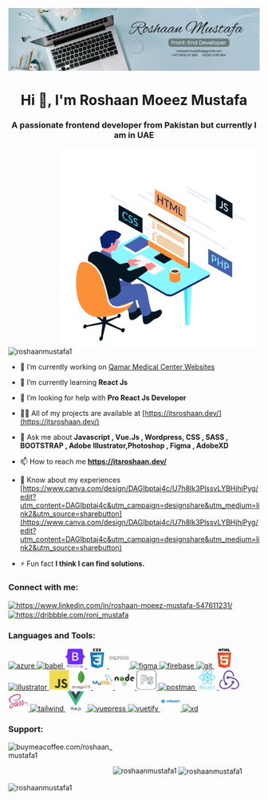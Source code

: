 ![logo](https://github.com/roshaanmustafa1/roshaanmustafa1/blob/main/Blue%20and%20Grey%20Simple%20Graphic%20Designer%20LinkedIn%20Background%20Photo.png)
<h1 align="center">Hi 👋, I'm Roshaan Moeez Mustafa</h1>
<h3 align="center">A passionate frontend developer from Pakistan but currently I am in UAE</h3>

<img align="right" alt="Coding" width="400" src="https://github.com/roshaanmustafa1/roshaanmustafa1/blob/main/lsQS6q92QV.gif">

<p align="left"> <img src="https://komarev.com/ghpvc/?username=roshaanmustafa1&label=Profile%20views&color=0e75b6&style=flat" alt="roshaanmustafa1" /> </p>

- 🔭 I’m currently working on [Qamar Medical Center Websites](https://www.qamarmedicalcenter.com/)

- 🌱 I’m currently learning **React Js**

- 🤝 I’m looking for help with **Pro React Js Developer**

- 👨‍💻 All of my projects are available at [https://itsroshaan.dev/](https://itsroshaan.dev/)

- 💬 Ask me about **Javascript , Vue.Js , Wordpress, CSS , SASS , BOOTSTRAP , Adobe Illustrator,Photoshop , Figma , AdobeXD**

- 📫 How to reach me **https://itsroshaan.dev/**

- 📄 Know about my experiences [https://www.canva.com/design/DAGIbptaj4c/U7h8Ik3PlssvLYBHjhiPyg/edit?utm_content=DAGIbptaj4c&utm_campaign=designshare&utm_medium=link2&utm_source=sharebutton](https://www.canva.com/design/DAGIbptaj4c/U7h8Ik3PlssvLYBHjhiPyg/edit?utm_content=DAGIbptaj4c&utm_campaign=designshare&utm_medium=link2&utm_source=sharebutton)

- ⚡ Fun fact **I think I can find solutions.**

<h3 align="left">Connect with me:</h3>
<p align="left">
<a href="https://linkedin.com/in/https://www.linkedin.com/in/roshaan-moeez-mustafa-547611231/" target="blank"><img align="center" src="https://raw.githubusercontent.com/rahuldkjain/github-profile-readme-generator/master/src/images/icons/Social/linked-in-alt.svg" alt="https://www.linkedin.com/in/roshaan-moeez-mustafa-547611231/" height="30" width="40" /></a>
<a href="https://dribbble.com/https://dribbble.com/roni_mustafa" target="blank"><img align="center" src="https://raw.githubusercontent.com/rahuldkjain/github-profile-readme-generator/master/src/images/icons/Social/dribbble.svg" alt="https://dribbble.com/roni_mustafa" height="30" width="40" /></a>
</p>

<h3 align="left">Languages and Tools:</h3>
<p align="left"> <a href="https://azure.microsoft.com/en-in/" target="_blank" rel="noreferrer"> <img src="https://www.vectorlogo.zone/logos/microsoft_azure/microsoft_azure-icon.svg" alt="azure" width="40" height="40"/> </a> <a href="https://babeljs.io/" target="_blank" rel="noreferrer"> <img src="https://www.vectorlogo.zone/logos/babeljs/babeljs-icon.svg" alt="babel" width="40" height="40"/> </a> <a href="https://getbootstrap.com" target="_blank" rel="noreferrer"> <img src="https://raw.githubusercontent.com/devicons/devicon/master/icons/bootstrap/bootstrap-plain-wordmark.svg" alt="bootstrap" width="40" height="40"/> </a> <a href="https://www.w3schools.com/css/" target="_blank" rel="noreferrer"> <img src="https://raw.githubusercontent.com/devicons/devicon/master/icons/css3/css3-original-wordmark.svg" alt="css3" width="40" height="40"/> </a> <a href="https://expressjs.com" target="_blank" rel="noreferrer"> <img src="https://raw.githubusercontent.com/devicons/devicon/master/icons/express/express-original-wordmark.svg" alt="express" width="40" height="40"/> </a> <a href="https://www.figma.com/" target="_blank" rel="noreferrer"> <img src="https://www.vectorlogo.zone/logos/figma/figma-icon.svg" alt="figma" width="40" height="40"/> </a> <a href="https://firebase.google.com/" target="_blank" rel="noreferrer"> <img src="https://www.vectorlogo.zone/logos/firebase/firebase-icon.svg" alt="firebase" width="40" height="40"/> </a> <a href="https://git-scm.com/" target="_blank" rel="noreferrer"> <img src="https://www.vectorlogo.zone/logos/git-scm/git-scm-icon.svg" alt="git" width="40" height="40"/> </a> <a href="https://www.w3.org/html/" target="_blank" rel="noreferrer"> <img src="https://raw.githubusercontent.com/devicons/devicon/master/icons/html5/html5-original-wordmark.svg" alt="html5" width="40" height="40"/> </a> <a href="https://www.adobe.com/in/products/illustrator.html" target="_blank" rel="noreferrer"> <img src="https://www.vectorlogo.zone/logos/adobe_illustrator/adobe_illustrator-icon.svg" alt="illustrator" width="40" height="40"/> </a> <a href="https://developer.mozilla.org/en-US/docs/Web/JavaScript" target="_blank" rel="noreferrer"> <img src="https://raw.githubusercontent.com/devicons/devicon/master/icons/javascript/javascript-original.svg" alt="javascript" width="40" height="40"/> </a> <a href="https://www.mongodb.com/" target="_blank" rel="noreferrer"> <img src="https://raw.githubusercontent.com/devicons/devicon/master/icons/mongodb/mongodb-original-wordmark.svg" alt="mongodb" width="40" height="40"/> </a> <a href="https://www.mysql.com/" target="_blank" rel="noreferrer"> <img src="https://raw.githubusercontent.com/devicons/devicon/master/icons/mysql/mysql-original-wordmark.svg" alt="mysql" width="40" height="40"/> </a> <a href="https://nodejs.org" target="_blank" rel="noreferrer"> <img src="https://raw.githubusercontent.com/devicons/devicon/master/icons/nodejs/nodejs-original-wordmark.svg" alt="nodejs" width="40" height="40"/> </a> <a href="https://www.photoshop.com/en" target="_blank" rel="noreferrer"> <img src="https://raw.githubusercontent.com/devicons/devicon/master/icons/photoshop/photoshop-line.svg" alt="photoshop" width="40" height="40"/> </a> <a href="https://postman.com" target="_blank" rel="noreferrer"> <img src="https://www.vectorlogo.zone/logos/getpostman/getpostman-icon.svg" alt="postman" width="40" height="40"/> </a> <a href="https://reactjs.org/" target="_blank" rel="noreferrer"> <img src="https://raw.githubusercontent.com/devicons/devicon/master/icons/react/react-original-wordmark.svg" alt="react" width="40" height="40"/> </a> <a href="https://redux.js.org" target="_blank" rel="noreferrer"> <img src="https://raw.githubusercontent.com/devicons/devicon/master/icons/redux/redux-original.svg" alt="redux" width="40" height="40"/> </a> <a href="https://sass-lang.com" target="_blank" rel="noreferrer"> <img src="https://raw.githubusercontent.com/devicons/devicon/master/icons/sass/sass-original.svg" alt="sass" width="40" height="40"/> </a> <a href="https://tailwindcss.com/" target="_blank" rel="noreferrer"> <img src="https://www.vectorlogo.zone/logos/tailwindcss/tailwindcss-icon.svg" alt="tailwind" width="40" height="40"/> </a> <a href="https://vuejs.org/" target="_blank" rel="noreferrer"> <img src="https://raw.githubusercontent.com/devicons/devicon/master/icons/vuejs/vuejs-original-wordmark.svg" alt="vuejs" width="40" height="40"/> </a> <a href="https://vuepress.vuejs.org/" target="_blank" rel="noreferrer"> <img src="https://raw.githubusercontent.com/AliasIO/wappalyzer/master/src/drivers/webextension/images/icons/VuePress.svg" alt="vuepress" width="40" height="40"/> </a> <a href="https://vuetifyjs.com/en/" target="_blank" rel="noreferrer"> <img src="https://bestofjs.org/logos/vuetify.svg" alt="vuetify" width="40" height="40"/> </a> <a href="https://webpack.js.org" target="_blank" rel="noreferrer"> <img src="https://raw.githubusercontent.com/devicons/devicon/d00d0969292a6569d45b06d3f350f463a0107b0d/icons/webpack/webpack-original-wordmark.svg" alt="webpack" width="40" height="40"/> </a> <a href="https://www.adobe.com/products/xd.html" target="_blank" rel="noreferrer"> <img src="https://cdn.worldvectorlogo.com/logos/adobe-xd.svg" alt="xd" width="40" height="40"/> </a> </p>

<h3 align="left">Support:</h3>
<p><a href="https://www.buymeacoffee.com/buymeacoffee.com/roshaan_mustafa1"> <img align="left" src="https://cdn.buymeacoffee.com/buttons/v2/default-yellow.png" height="50" width="210" alt="buymeacoffee.com/roshaan_mustafa1" /></a></p><br><br>

<p><img align="left" src="https://github-readme-stats.vercel.app/api/top-langs?username=roshaanmustafa1&show_icons=true&locale=en&layout=compact" alt="roshaanmustafa1" /></p>

<p>&nbsp;<img align="center" src="https://github-readme-stats.vercel.app/api?username=roshaanmustafa1&show_icons=true&locale=en" alt="roshaanmustafa1" /></p>

<p><img align="center" src="https://github-readme-streak-stats.herokuapp.com/?user=roshaanmustafa1&" alt="roshaanmustafa1" /></p>
